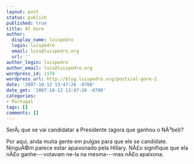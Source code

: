 ```yaml
---
layout: post
status: publish
published: true
title: Al Gore
author:
  display_name: luispedro
  login: luispedro
  email: luis@luispedro.org
  url: ''
author_login: luispedro
author_email: luis@luispedro.org
wordpress_id: 1178
wordpress_url: http://blog.luispedro.org/posts/al-gore-2
date: '2007-10-12 13:47:26 -0700'
date_gmt: '2007-10-12 13:47:26 -0700'
categories:
- Portugal
tags: []
comments: []
---
```

<p>Ser&Atilde;&iexcl; que se vai candidatar a Presidente (agora que ganhou o N&Atilde;&sup3;bel)?</p>
<p>Por aqui, anda muita gente em pulgas para que ele se candidate. Ningu&Atilde;&copy;m parece estar apaixonado pela Hillary. N&Atilde;&pound;o signifique que ela n&Atilde;&pound;o ganhe---votavam ne-la na mesma---mas n&Atilde;&pound;o apaixona.</p>
